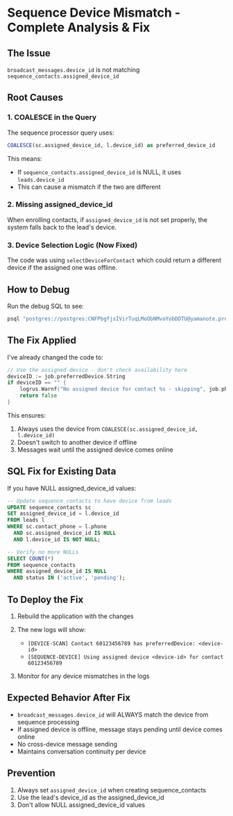# Sequence Device Mismatch - Complete Analysis & Fix

## The Issue
`broadcast_messages.device_id` is not matching `sequence_contacts.assigned_device_id`

## Root Causes

### 1. COALESCE in the Query
The sequence processor query uses:
```sql
COALESCE(sc.assigned_device_id, l.device_id) as preferred_device_id
```

This means:
- If `sequence_contacts.assigned_device_id` is NULL, it uses `leads.device_id`
- This can cause a mismatch if the two are different

### 2. Missing assigned_device_id
When enrolling contacts, if `assigned_device_id` is not set properly, the system falls back to the lead's device.

### 3. Device Selection Logic (Now Fixed)
The code was using `selectDeviceForContact` which could return a different device if the assigned one was offline.

## How to Debug

Run the debug SQL to see:
```bash
psql "postgres://postgres:CNFPbgfjsIVirTuqLMoObNMvoYobDDTU@yamanote.proxy.rlwy.net:49914/railway?sslmode=require" -f debug_device_mismatch.sql
```

## The Fix Applied

I've already changed the code to:
```go
// Use the assigned device - don't check availability here
deviceID := job.preferredDevice.String
if deviceID == "" {
    logrus.Warnf("No assigned device for contact %s - skipping", job.phone)
    return false
}
```

This ensures:
1. Always uses the device from `COALESCE(sc.assigned_device_id, l.device_id)`
2. Doesn't switch to another device if offline
3. Messages wait until the assigned device comes online

## SQL Fix for Existing Data

If you have NULL assigned_device_id values:

```sql
-- Update sequence_contacts to have device from leads
UPDATE sequence_contacts sc
SET assigned_device_id = l.device_id
FROM leads l
WHERE sc.contact_phone = l.phone
  AND sc.assigned_device_id IS NULL
  AND l.device_id IS NOT NULL;

-- Verify no more NULLs
SELECT COUNT(*) 
FROM sequence_contacts 
WHERE assigned_device_id IS NULL 
  AND status IN ('active', 'pending');
```

## To Deploy the Fix

1. Rebuild the application with the changes
2. The new logs will show:
   - `[DEVICE-SCAN] Contact 60123456789 has preferredDevice: <device-id>`
   - `[SEQUENCE-DEVICE] Using assigned device <device-id> for contact 60123456789`

3. Monitor for any device mismatches in the logs

## Expected Behavior After Fix

- `broadcast_messages.device_id` will ALWAYS match the device from sequence processing
- If assigned device is offline, message stays pending until device comes online
- No cross-device message sending
- Maintains conversation continuity per device

## Prevention

1. Always set `assigned_device_id` when creating sequence_contacts
2. Use the lead's device_id as the assigned_device_id
3. Don't allow NULL assigned_device_id values
